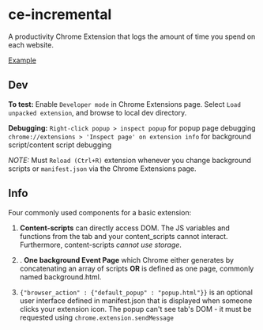 # ce-incremental

A productivity Chrome Extension that logs the amount of time you spend on each website.


[Example]('pic.PNG')

## Dev
**To test:** Enable `Developer mode` in Chrome Extensions page. Select `Load unpacked extension`, and browse to local dev directory.

**Debugging:**
`Right-click popup > inspect popup` for popup page debugging
`chrome://extensions > 'Inspect page' on extension info` for background script/content script debugging

*NOTE:* Must `Reload (Ctrl+R)` extension whenever you change background scripts or `manifest.json` via the Chrome Extensions page.

## Info

Four commonly used components for a basic extension:

1. **Content-scripts** can directly access DOM.  The JS variables and functions from the tab and your content_scripts cannot interact. Furthermore, content-scripts *cannot use storage*.

2. . **One background Event Page** which Chrome either generates by concatenating an array of scripts **OR** is defined as one page, commonly named background.html.

3. `{"browser_action" : {"default_popup" : "popup.html"}}` is an optional user interface defined in manifest.json that is displayed when someone clicks your extension icon.  The popup can't see tab's DOM - it must be requested using `chrome.extension.sendMessage`